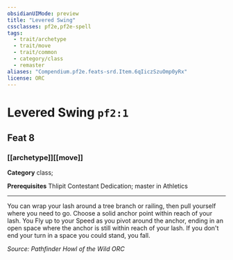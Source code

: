 ```yaml
---
obsidianUIMode: preview
title: "Levered Swing"
cssclasses: pf2e,pf2e-spell
tags:
  - trait/archetype
  - trait/move
  - trait/common
  - category/class
  - remaster
aliases: "Compendium.pf2e.feats-srd.Item.6qIiczSzuOmp0yRx"
license: ORC
---
```

# Levered Swing `pf2:1`
## Feat 8
### [[archetype]][[move]]

**Category** class; 



**Prerequisites** Thlipit Contestant Dedication; master in Athletics
* * *
You can wrap your lash around a tree branch or railing, then pull yourself where you need to go. Choose a solid anchor point within reach of your lash. You Fly up to your Speed as you pivot around the anchor, ending in an open space where the anchor is still within reach of your lash. If you don't end your turn in a space you could stand, you fall.

*Source: Pathfinder Howl of the Wild*
*ORC*